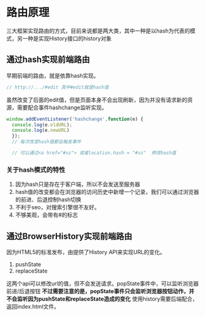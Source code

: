 # 路由原理
  三大框架实现路由的方式，目前来说都是两大类，其中一种是以hash为代表的模式，另一种是实现History接口的history对象

## 通过hash实现前端路由

早期前端的路由，就是依靠hash实现。
```js
// http://.../#edit 其中#edit就是hash值
```

虽然改变了后面的edit值，但是页面本身不会出现刷新，因为并没有请求新的资源，需要配合事件hashchange监听实现。

```js
window.addEventListener('hashchange',function(e) { 
  console.log(e.oldURL);  
  console.log(e.newURL) 
  });
  // 每次改变hash值都会触发事件

  // 可以通过<a href="#ss"> 或者location.hash = "#ss"  修改hash值

```

### 关于hash模式的特性
1. 因为hash只是存在于客户端，所以不会发送至服务器
2. hash值的改变都会在浏览器的访问历史中新增一个记录，我们可以通过浏览器的前进、后退控制hash切换
3. 不利于seo，对搜索引擎很不友好。
4. 不够美观，会带有#的标志


## 通过BrowserHistory实现前端路由
因为HTML5的标准发布，由提供了History API来实现URL的变化。
1. pushState
2. replaceState

这两个api可以修改url的值，但不会发送请求。popState事件中，可以监听浏览器前进/后退按钮
**不过需要注意的是，popState事件只会监听浏览器按钮动作，并不会监听因为pushState和replaceState造成的变化**
使用history需要后端配合，返回index.html文件。



